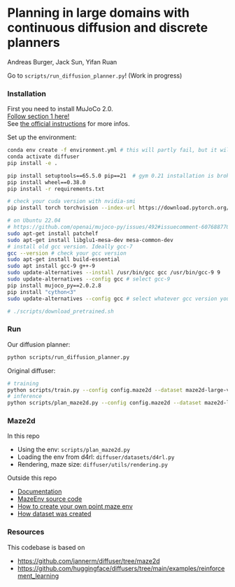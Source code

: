 # Planning in large domains with continuous diffusion and discrete planners
Andreas Burger, Jack Sun, Yifan Ruan

Go to `scripts/run_diffusion_planner.py`! (Work in progress)

### Installation

First you need to install MuJoCo 2.0. \
[Follow section 1 here!](https://www.chenshiyu.top/blog/2019/06/19/Tutorial-Installation-and-Configuration-of-MuJoCo-Gym-Baselines/) \
See [the official instructions](https://github.com/openai/mujoco-py?tab=readme-ov-file#install-mujoco) for more infos.

Set up the environment:
```bash
conda env create -f environment.yml # this will partly fail, but it will create the environment
conda activate diffuser
pip install -e .

pip install setuptools==65.5.0 pip==21  # gym 0.21 installation is broken with more recent versions
pip install wheel==0.38.0
pip install -r requirements.txt 

# check your cuda version with nvidia-smi
pip install torch torchvision --index-url https://download.pytorch.org/whl/cu121

# on Ubuntu 22.04
# https://github.com/openai/mujoco-py/issues/492#issuecomment-607688770
sudo apt-get install patchelf
sudo apt-get install libglu1-mesa-dev mesa-common-dev
# install old gcc version. Ideally gcc-7
gcc --version # check your gcc version
sudo apt-get install build-essential
sudo apt install gcc-9 g++-9
sudo update-alternatives --install /usr/bin/gcc gcc /usr/bin/gcc-9 9
sudo update-alternatives --config gcc # select gcc-9
pip install mujoco_py==2.0.2.8
pip install "cython<3"
sudo update-alternatives --config gcc # select whatever gcc version you had before

# ./scripts/download_pretrained.sh
```

### Run

Our diffusion planner:
```bash
python scripts/run_diffusion_planner.py
```


Original diffuser:
```bash
# training
python scripts/train.py --config config.maze2d --dataset maze2d-large-v1 # ~20h on RTX 3060
# inference
python scripts/plan_maze2d.py --config config.maze2d --dataset maze2d-large-v1
```

### Maze2d

In this repo
- Using the env: `scripts/plan_maze2d.py`
- Loading the env from d4rl: `diffuser/datasets/d4rl.py`
- Rendering, maze size: `diffuser/utils/rendering.py`

Outside this repo
- [Documentation](https://robotics.farama.org/envs/maze/point_maze/)
- [MazeEnv source code](https://github.com/Farama-Foundation/D4RL/blob/master/d4rl/pointmaze/maze_model.py)
- [How to create your own point maze env](https://github.com/Farama-Foundation/Minari/blob/fa9b2e8ed4bad7f2010819709ce74f0400a4acac/docs/tutorials/dataset_creation/point_maze_dataset.py#L6)
- [How dataset was created](https://github.com/Farama-Foundation/D4RL/blob/master/scripts/generation/generate_maze2d_datasets.py)

### Resources

This codebase is based on 
- https://github.com/jannerm/diffuser/tree/maze2d
- https://github.com/huggingface/diffusers/tree/main/examples/reinforcement_learning
